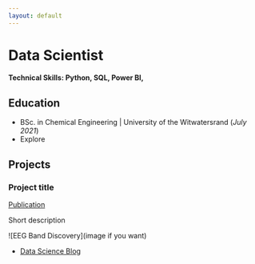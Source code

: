 ```yaml
---
layout: default
---
```


# Data Scientist

#### Technical Skills: Python, SQL, Power BI, 

## Education
- BSc. in Chemical Engineering | University of the Witwatersrand (_July 2021_)								       		
- Explore


## Projects
### Project title
[Publication](link)

Short description

![EEG Band Discovery](image if you want)


- [Data Science Blog]()
